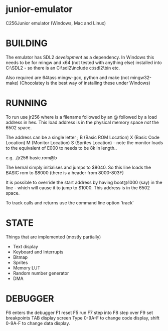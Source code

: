 # junior-emulator

C256Junior emulator (Windows, Mac and Linux)

BUILDING
========

The emulator has SDL2 *development* as a dependency. In Windows this needs to be for mingw and x64 (not tested with anything else) installed into C:\SDL2 - 
so there is an C:\sdl2\include c:\sdl2\bin etc.

Also required are 64tass mingw-gcc, python and make (not mingw32-make)
(Chocolatey is the best way of installing these under Windows)

RUNNING
=======

To run use jr256 <file> <file> <file> where <file> is a filename followed by an @ followed by a load address in hex. This load address is in
the physical memory space *not* the 6502 space.

The address can be a single letter ; B (Basic ROM Location) X (Basic Code Location) M (Monitor Location) S (Sprites Location) - note the monitor
loads to the equivalent of E000 to needs to be 8k in length..

e.g. ./jr256 basic.rom@b

The kernal simply initialises and jumps to $8040. So this line loads the BASIC rom to $8000 (there is a header from 8000-803F)

It is possible to override the start address by having boot@1000 (say) in the line - which will cause it to jump to $1000. This address is in
the 6502 space.

To track calls and returns use the command line option 'track'

STATE
=====

Things that are implemented (mostly partially)

- Text display
- Keyboard and Interrupts
- Bitmap
- Sprites
- Memory LUT
- Random number generator
- DMA

DEBUGGER
========

F6 enters the debugger
F1 reset
F5 run
F7 step into
F8 step over
F9 set breakpoints
TAB display screen
Type 0-9A-F to change code display, shift 0-9A-F to change data display.
